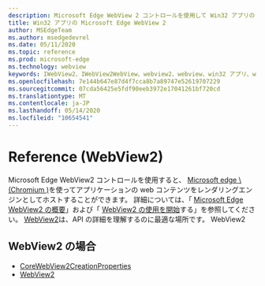 ```yaml
---
description: Microsoft Edge WebView 2 コントロールを使用して Win32 アプリの web コンテンツをホストする
title: Win32 アプリの Microsoft Edge WebView 2
author: MSEdgeTeam
ms.author: msedgedevrel
ms.date: 05/11/2020
ms.topic: reference
ms.prod: microsoft-edge
ms.technology: webview
keywords: IWebView2、IWebView2WebView、webview2、webview、win32 アプリ、win32、edge、ICoreWebView2、ICoreWebView2Controller、browser control、edge html
ms.openlocfilehash: 7e144b647e87d4f7cca8b7a89747e52619707229
ms.sourcegitcommit: 07cda56425e5fdf90eeb3972e17041261bf720cd
ms.translationtype: MT
ms.contentlocale: ja-JP
ms.lasthandoff: 05/14/2020
ms.locfileid: "10654541"
---
```

# Reference (WebView2)  

Microsoft Edge WebView2 コントロールを使用すると、 [Microsoft edge \ (Chromium \)](https://www.microsoftedgeinsider.com)を使ってアプリケーションの web コンテンツをレンダリングエンジンとしてホストすることができます。  詳細については、「 [Microsoft Edge WebView2 の概要](../../index.md)」および「 [WebView2 の使用を開始](../../gettingstarted/win32.md)する」を参照してください。  [WebView2](0-9-515/microsoft-web-webview2-wpf-webview2.md)は、API の詳細を理解するのに最適な場所です。 WebView2  

## WebView2 の場合  

*   [CoreWebView2CreationProperties](0-9-515/microsoft-web-webview2-wpf-corewebview2creationproperties.md)
*   [WebView2](0-9-515/microsoft-web-webview2-wpf-webview2.md)
